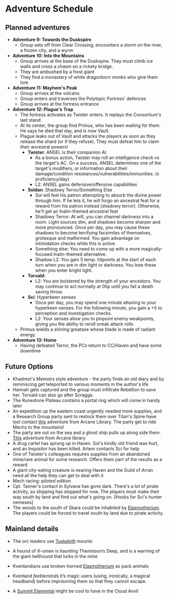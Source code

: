 # Adventure Schedule

## Planned adventures

- **Adventure 9: Towards the Duskspire**
  - Group sets off from Clear Crossing, encounters a storm on the river, a frozen city, and a wyrm
- **Adventure 10: Into the Mountains**
  - Group arrives at the base of the Duskspire. They must climb ice walls and cross a chasm on a rickety bridge.
  - They are ambushed by a frost giant
  - They find a monastery of white dragonborn monks who give them lore
- **Adventure 11: Mayhem's Peak**
  - Group arrives at the volcano. 
  - Group enters and traverses the Polytopic Fortress' defences
  - Group arrives at the fortress entrance
- **Adventure 12: Plague's Trap**
  - The fortress activates as Twister enters. It replays the Consortium's last stand.
  - At its center, the group find Primus, who has been waiting for them. He says he died that day, and is now Vault.
  - Plague leaks out of Vault and attacks the players as soon as they release the shard (or if they refuse). They must defeat him to claim their ancestral powers!
    - **Twister**: ANSEL is their companion AI.
      - As a bonus action, Twister may roll an intelligence check vs the target's AC. On a success, ANSEL determines one of the target's modifiers, or information about their damage/condition resistances/vulnerabilities/immunities. (x proficiency/day)
      - L2: ANSEL gains defensive/offensive capabilities
    - **Soldan**: Shadowy Terror/Something Else
      - Sol will feel his patron attempting to absorb the divine power through him. If he lets it, he will forgo an ancestral feat for a reward from his patron instead (shadowy terror). Otherwise, he'll get an Inalin-themed ancestral feat
      - Shadowy Terror: At will, you can channel darkness into a room. Light sources dim, and shadows become sharper and more pronounced. Once per day, you may cause these shadows to become terrifying facsimiles of themselves, grotesque and malformed. You gain advantage on intimidation checks while this is active.
      - Something else: You need to come up with a more magically-focused Inalin-themed alternative.
      - Shadow L2: You gain 5 temp. hitpoints at the start of each turn when you are in dim light or darkness. You lose these when you enter bright light.
    - **Torvald**:
      - L2: You are bolstered by the strength of your ancestors. You may continue to act normally at 0hp until you fail a death saving throw.
    - **Sci**: Hyperkeen senses
      - Once per day, you may spend one minute attuning to your hyperkeen senses. For the following minute, you gain a +5 to perception and investigation checks.
      - L2: Your senses allow you to pinpoint enemy weakpoints, giving you the ability to reroll sneak attack rolls
  - Primus wields a shining greataxe whose blade is made of radiant energy.
- **Adventure 13: Home**
  - Having defeated Terror, the PCs return to CC/Haven and have some downtime

## Future Options

- Khadrest's Memoirs style adventure - the party finds an old diary and by reminiscing get teleported to various moments in the author's life 
- Hannah gets captured and the group must infiltrate Rebellion to save her. Torvald can also go after Scragga.
- The Runestone Plateau contains a portal ring which will come in handy later
- An expedition up the eastern coast urgently needed more supplies, and a Research Group party sent to restock them over Titan's Spine have lost contact [this](https://www.thearcanelibrary.com/collections/5th-level/products/the-snow-stalkers) adventure from Arcane Library. The party get to ride Mechs to the mountains!
- The party are out on the sea and a ghost ship pulls up along side them. [This](https://www.thearcanelibrary.com/collections/1st-level/products/ghostlight) adventure from Arcane library
- A drug cartel has sprung up in Haven. Sol's kindly old friend was hurt, and an Inquisitor has been killed. Artem contacts Sci for help
- One of Twister's colleagues requires supplies from an abandoned mine/rare animal for some research. Offers them part of the results as a reward
- A giant city-eating creature is nearing Haven and the Guild of Arran need all the help they can get to deal with it
- Mech racing: piloted edition
- Cpt. Tanner's contact in Sylvana has gone dark.  There's a *lot* of pirate activity, so shipping has stopped for now. The players must make their way south by land and find out what's going on. [Hooks for Sci's hunter nemeses]
- The woods to the south of Skara could be inhabited by [Elasmotherium](https://homebrewery.naturalcrit.com/share/B1r3D9J4NM). The players could be forced to travel south by land due to pirate activity.

## Mainland details



- The orc leaders use [Tuskaloth](https://imgur.com/RP6ZYNL) mounts
- A hound of ill-omen is haunting Themisson’s Deep, and is a warning of the giant hellhound that lurks in the mine
- Kvenlandians use broken-horned [Elasmotherium](https://homebrewery.naturalcrit.com/share/B1r3D9J4NM) as pack animals
- Kvenland *feeblemind*s it’s magic users (using, ironically, a magical headband) before imprisoning them so that they cannot escape.

- A [Summit Elemental](https://i.redd.it/sx15jonxjqv61.jpg) might be cool to have in the Cloud Anvil

